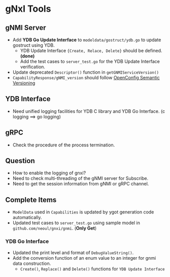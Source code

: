 # gNxI Tools

## gNMI Server

- Add **YDB Go Update Interface** to `modeldata/gostruct/ydb.go` to update gostruct using YDB.
  - YDB Update Interface `{Create, Relace, Delete}` should be defined. **(done)**
  - Add the test cases to `server_test.go` for the YDB Update Interface verification.
- Update deprecated `Descriptor()` function in `getGNMIServiceVersion()`
- `CapabilityResponse/gNMI_version` should follow [OpenConfig Semantic Versioning](http://openconfig.net/docs/semver/)

## YDB Interface

- Need unified logging facilities for YDB C library and YDB Go Interface. (c logging ==> go logging)

## gRPC

- Check the procedure of the process termination.

## Question

- How to enable the logging of gnxi?
- Need to check multi-threading of the gNMI server for Subscribe.
- Need to get the session information from gNMI or gRPC channel.

## Complete Items

- `ModelData` used in `Capabilities` is updated by ygot generation code automatically.
- Updated test cases to `server_test.go` using sample model in `github.com/neoul/gnxi/gnmi`. (**Only Get**)

### YDB Go Interface

- Updated the print level and format of `DebugValueString()`.
- Add the conversion function of an enum value to an integer for gnmi data construction.
  - `Create()`, `Replace()` and `Delete()` functions for `YDB Update Interface`
